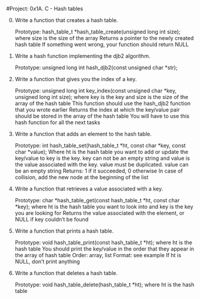 #Project: 0x1A. C - Hash tables


0. Write a function that creates a hash table.

    Prototype: hash_table_t *hash_table_create(unsigned long int size);
        where size is the size of the array
    Returns a pointer to the newly created hash table
    If something went wrong, your function should return NULL

1. Write a hash function implementing the djb2 algorithm.

    Prototype: unsigned long int hash_djb2(const unsigned char *str);

2. Write a function that gives you the index of a key.

    Prototype: unsigned long int key_index(const unsigned char *key, unsigned long int size);
        where key is the key
        and size is the size of the array of the hash table
    This function should use the hash_djb2 function that you wrote earlier
    Returns the index at which the key/value pair should be stored in the array of the hash table
    You will have to use this hash function for all the next tasks

3. Write a function that adds an element to the hash table.

    Prototype: int hash_table_set(hash_table_t *ht, const char *key, const char *value);
        Where ht is the hash table you want to add or update the key/value to
        key is the key. key can not be an empty string
        and value is the value associated with the key. value must be duplicated. value can be an empty string
    Returns: 1 if it succeeded, 0 otherwise
    In case of collision, add the new node at the beginning of the list

4. Write a function that retrieves a value associated with a key.

    Prototype: char *hash_table_get(const hash_table_t *ht, const char *key);
        where ht is the hash table you want to look into
        and key is the key you are looking for
    Returns the value associated with the element, or NULL if key couldn’t be found

5. Write a function that prints a hash table.

    Prototype: void hash_table_print(const hash_table_t *ht);
        where ht is the hash table
    You should print the key/value in the order that they appear in the array of hash table
        Order: array, list
    Format: see example
    If ht is NULL, don’t print anything

6. Write a function that deletes a hash table.

    Prototype: void hash_table_delete(hash_table_t *ht);
        where ht is the hash table

